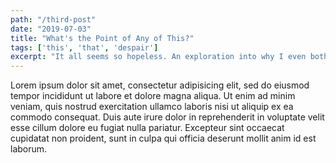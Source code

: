 ```yaml
---
path: "/third-post"
date: "2019-07-03"
title: "What's the Point of Any of This?"
tags: ['this', 'that', 'despair']
excerpt: "It all seems so hopeless. An exploration into why I even bother."
---
```

Lorem ipsum dolor sit amet, consectetur adipisicing elit, sed do eiusmod tempor incididunt ut labore et dolore magna aliqua. Ut enim ad minim veniam, quis nostrud exercitation ullamco laboris nisi ut aliquip ex ea commodo consequat. Duis aute irure dolor in reprehenderit in voluptate velit esse cillum dolore eu fugiat nulla pariatur. Excepteur sint occaecat cupidatat non proident, sunt in culpa qui officia deserunt mollit anim id est laborum.
